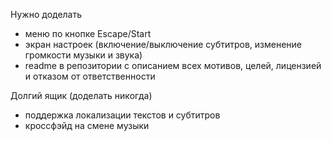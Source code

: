 Нужно доделать

* меню по кнопке Escape/Start
* экран настроек (включение/выключение субтитров, изменение громкости музыки и звука)
* readme в репозитории с описанием всех мотивов, целей, лицензией и отказом от ответственности

Долгий ящик (доделать никогда)

* поддержка локализации текстов и субтитров
* кроссфэйд на смене музыки